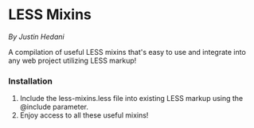#	LESS Mixins
*By Justin Hedani*

A compilation of useful LESS mixins that's easy to use and
integrate into any web project utilizing LESS markup!


### Installation

1.	Include the less-mixins.less file into existing
	LESS markup using the @include parameter.
2.	Enjoy access to all these useful mixins!
